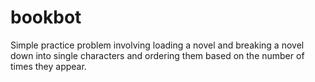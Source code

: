 # bookbot

Simple practice problem involving loading a novel and breaking a novel down into
single characters and ordering them based on the number of times they appear.